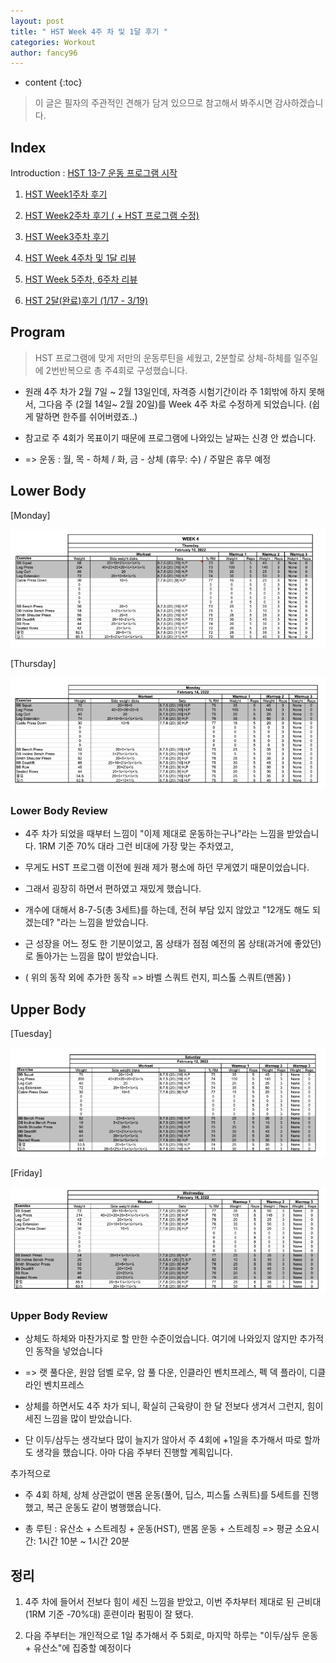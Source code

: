 ```yaml
---
layout: post
title: " HST Week 4주 차 및 1달 후기 "
categories: Workout
author: fancy96
---
```

* content
{:toc}


> 이 글은 필자의 주관적인 견해가 담겨 있으므로 참고해서 봐주시면 감사하겠습니다.

## Index

Introduction : [HST 13-7 운동 프로그램 시작]()

1. [HST Week1주차 후기]()

2. [HST Week2주차 후기 ( + HST 프로그램 수정)]()

3. [HST Week3주차 후기]()

4. [HST Week 4주차 및 1달 리뷰]()

5. [HST Week 5주차, 6주차 리뷰]()

6. [HST 2달(완료)후기 (1/17 - 3/19)]()

## Program

> HST 프로그램에 맞게 저만의 운동루틴을 세웠고, 2분할로 상체-하체를 일주일에 2번반복으로 총 주4회로 구성했습니다.

*  원래 4주 차가 2월 7일 ~ 2월 13일인데, 자격증 시험기간이라 주 1회밖에 하지 못해서, 그다음 주 (2월 14일~ 2월 20일)를 Week 4주 차로 수정하게 되었습니다. (쉽게 말하면 한주를 쉬어버렸죠..)

* 참고로 주 4회가 목표이기 때문에 프로그램에 나와있는 날짜는 신경 안 썼습니다.

* => 운동 : 월, 목 - 하체 / 화, 금 - 상체 (휴무: 수) / 주말은 휴무 예정

## Lower Body

[Monday]

![](/assets/img/workout/hst_week4_1.png)

[Thursday]

![](/assets/img/workout/hst_week4_2.png)

### Lower Body Review 

* 4주 차가 되었을 때부터 느낌이 "이제 제대로 운동하는구나"라는 느낌을 받았습니다. 1RM 기준 70% 대라 그런 비대에 가장 맞는 주차였고, 

* 무게도 HST 프로그램 이전에 원래 제가 평소에 하던 무게였기 때문이었습니다. 

* 그래서 굉장히 하면서 편하였고 재밌게 했습니다. 

* 개수에 대해서 8-7-5(총 3세트)를 하는데, 전혀 부담 있지 않았고 "12개도 해도 되겠는데? "라는 느낌을 받았습니다.

* 근 성장을 어느 정도 한 기분이었고, 몸 상태가 점점 예전의 몸 상태(과거에 좋았던)로 돌아가는 느낌을 많이 받았습니다.

* ( 위의 동작 외에 추가한 동작 => 바벨 스쿼트 런지, 피스톨 스쿼트(맨몸) )

## Upper Body

[Tuesday]

![](/assets/img/workout/hst_week4_3.png)

[Friday]

![](/assets/img/workout/hst_week4_4.png)

### Upper Body Review 

* 상체도 하체와 마찬가지로 할 만한 수준이었습니다. 여기에 나와있지 않지만 추가적인 동작을 넣었습니다

* => 랫 풀다운, 원암 덤벨 로우, 암 풀 다운, 인클라인 벤치프레스, 펙 덱 플라이, 디클라인 벤치프레스

* 상체를 하면서도 4주 차가 되니, 확실히 근육량이 한 달 전보다 생겨서 그런지, 힘이 세진 느낌을 많이 받았습니다. 

* 단 이두/삼두는 생각보다 많이 늘지가 않아서 주 4회에 +1일을 추가해서 따로 할까도 생각을 했습니다. 아마 다음 주부터 진행할 계획입니다.

추가적으로

* 주 4회 하체, 상체 상관없이 맨몸 운동(풀어, 딥스, 피스톨 스쿼트)를 5세트를 진행했고, 복근 운동도 같이 병행했습니다.

* 총 루틴 : 유산소 + 스트레칭 + 운동(HST), 맨몸 운동 + 스트레칭 => 평균 소요시간: 1시간 10분 ~ 1시간 20분

## 정리

1) 4주 차에 들어서 전보다 힘이 세진 느낌을 받았고, 이번 주차부터 제대로 된 근비대 (1RM 기준 -70%대) 훈련이라 펌핑이 잘 됐다.

2) 다음 주부터는 개인적으로 1일 추가해서 주 5회로, 마지막 하루는 "이두/삼두 운동 + 유산소"에 집중할 예정이다